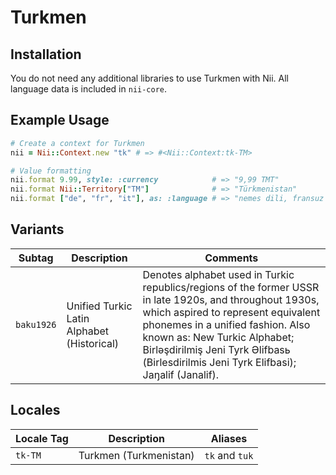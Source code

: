 <!-- This file has been generated. Source: languages/_template.md.erb -->

# Turkmen

## Installation

You do not need any additional libraries to use Turkmen with Nii.
All language data is included in `nii-core`.

## Example Usage

``` ruby
# Create a context for Turkmen
nii = Nii::Context.new "tk" # => #<Nii::Context:tk-TM>

# Value formatting
nii.format 9.99, style: :currency            # => "9,99 TMT"
nii.format Nii::Territory["TM"]              # => "Türkmenistan"
nii.format ["de", "fr", "it"], as: :language # => "nemes dili, fransuz dili we italýan dili"
```

## Variants

<table>
  <thead>
    <tr>
      <th>Subtag</th>
      <th>Description</th>
      <th>Comments</th>
    </tr>
  </thead>
  <tbody>
    <tr>
      <td><code>baku1926</code></td>
      <td>Unified Turkic Latin Alphabet (Historical)</td>
      <td>Denotes alphabet used in Turkic republics/regions of the former USSR in late 1920s, and throughout 1930s, which aspired to represent equivalent phonemes in a unified fashion. Also known as: New Turkic Alphabet; Birlәşdirilmiş Jeni Tyrk Әlifbasь (Birlesdirilmis Jeni Tyrk Elifbasi); Jaŋalif (Janalif).</td>
    </tr>
  </tbody>
</table>

## Locales

<table>
  <thead>
    <tr>
      <th>Locale Tag</th>
      <th>Description</th>
      <th>Aliases</th>
    </tr>
  </thead>
  <tbody>
    <tr>
      <td><code>tk-TM</code></td>
      <td>Turkmen (Turkmenistan)</td>
      <td><code>tk</code> and <code>tuk</code></td>
    </tr>
  </tbody>
</table>


